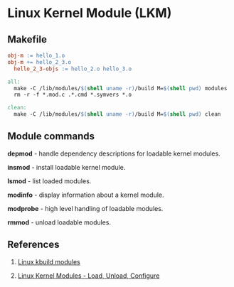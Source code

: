 # Linux Kernel Module (LKM)

## Makefile

```Makefile
obj-m := hello_1.o
obj-m += hello_2_3.o
  hello_2_3-objs := hello_2.o hello_3.o

all:
  make -C /lib/modules/$(shell uname -r)/build M=$(shell pwd) modules
  rm -r -f *.mod.c .*.cmd *.symvers *.o

clean:
  make -C /lib/modules/$(shell uname -r)/build M=$(shell pwd) clean
```

## Module commands

**depmod** - handle dependency descriptions for loadable kernel modules.

**insmod** - install loadable kernel module.

**lsmod** - list loaded modules.

**modinfo** - display information about a kernel module.

**modprobe** - high level handling of loadable modules.

**rmmod** - unload loadable modules.

## References

1. [Linux kbuild modules](https://git.kernel.org/pub/scm/linux/kernel/git/torvalds/linux.git/tree/Documentation/kbuild/modules.txt)

1. [Linux Kernel Modules - Load, Unload, Configure](http://edoceo.com/howto/kernel-modules)
